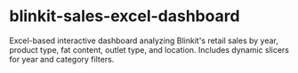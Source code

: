 # blinkit-sales-excel-dashboard
Excel-based interactive dashboard analyzing Blinkit's retail sales by year, product type, fat content, outlet type, and location. Includes dynamic slicers for year and category filters.
